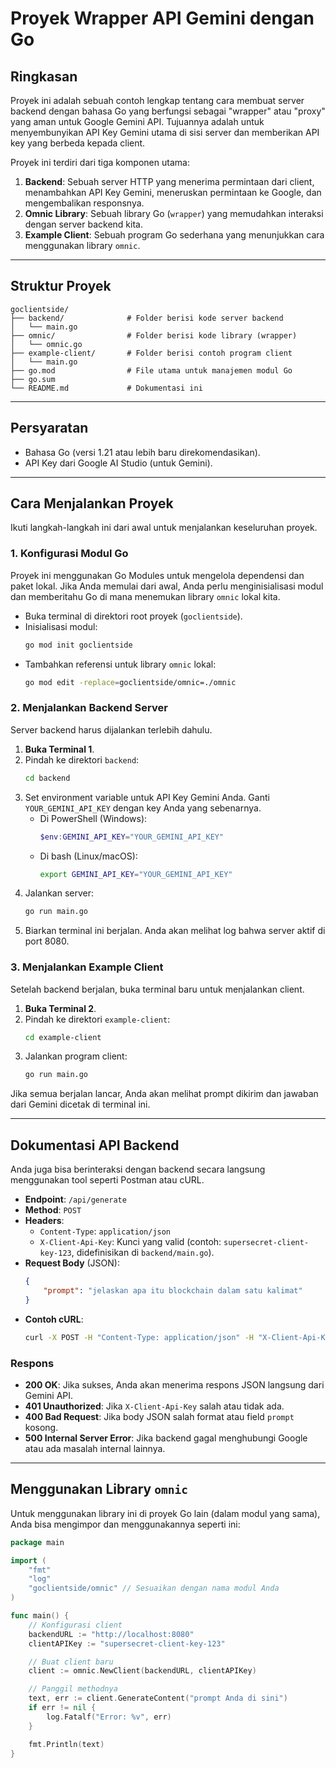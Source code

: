 # Proyek Wrapper API Gemini dengan Go

## Ringkasan

Proyek ini adalah sebuah contoh lengkap tentang cara membuat server backend dengan bahasa Go yang berfungsi sebagai "wrapper" atau "proxy" yang aman untuk Google Gemini API. Tujuannya adalah untuk menyembunyikan API Key Gemini utama di sisi server dan memberikan API key yang berbeda kepada client.

Proyek ini terdiri dari tiga komponen utama:

1.  **Backend**: Sebuah server HTTP yang menerima permintaan dari client, menambahkan API Key Gemini, meneruskan permintaan ke Google, dan mengembalikan responsnya.
2.  **Omnic Library**: Sebuah library Go (`wrapper`) yang memudahkan interaksi dengan server backend kita.
3.  **Example Client**: Sebuah program Go sederhana yang menunjukkan cara menggunakan library `omnic`.

---

## Struktur Proyek

```
goclientside/
├── backend/              # Folder berisi kode server backend
│   └── main.go
├── omnic/                # Folder berisi kode library (wrapper)
│   └── omnic.go
├── example-client/       # Folder berisi contoh program client
│   └── main.go
├── go.mod                # File utama untuk manajemen modul Go
├── go.sum
└── README.md             # Dokumentasi ini
```

---

## Persyaratan

-   Bahasa Go (versi 1.21 atau lebih baru direkomendasikan).
-   API Key dari Google AI Studio (untuk Gemini).

---

## Cara Menjalankan Proyek

Ikuti langkah-langkah ini dari awal untuk menjalankan keseluruhan proyek.

### 1. Konfigurasi Modul Go

Proyek ini menggunakan Go Modules untuk mengelola dependensi dan paket lokal. Jika Anda memulai dari awal, Anda perlu menginisialisasi modul dan memberitahu Go di mana menemukan library `omnic` lokal kita.

*   Buka terminal di direktori root proyek (`goclientside`).
*   Inisialisasi modul:
    ```sh
    go mod init goclientside
    ```
*   Tambahkan referensi untuk library `omnic` lokal:
    ```sh
    go mod edit -replace=goclientside/omnic=./omnic
    ```

### 2. Menjalankan Backend Server

Server backend harus dijalankan terlebih dahulu.

1.  **Buka Terminal 1**.
2.  Pindah ke direktori `backend`:
    ```sh
    cd backend
    ```
3.  Set environment variable untuk API Key Gemini Anda. Ganti `YOUR_GEMINI_API_KEY` dengan key Anda yang sebenarnya.
    *   Di PowerShell (Windows):
        ```powershell
        $env:GEMINI_API_KEY="YOUR_GEMINI_API_KEY"
        ```
    *   Di bash (Linux/macOS):
        ```sh
        export GEMINI_API_KEY="YOUR_GEMINI_API_KEY"
        ```
4.  Jalankan server:
    ```sh
    go run main.go
    ```
5.  Biarkan terminal ini berjalan. Anda akan melihat log bahwa server aktif di port 8080.

### 3. Menjalankan Example Client

Setelah backend berjalan, buka terminal baru untuk menjalankan client.

1.  **Buka Terminal 2**.
2.  Pindah ke direktori `example-client`:
    ```sh
    cd example-client
    ```
3.  Jalankan program client:
    ```sh
    go run main.go
    ```

Jika semua berjalan lancar, Anda akan melihat prompt dikirim dan jawaban dari Gemini dicetak di terminal ini.

---

## Dokumentasi API Backend

Anda juga bisa berinteraksi dengan backend secara langsung menggunakan tool seperti Postman atau cURL.

-   **Endpoint**: `/api/generate`
-   **Method**: `POST`
-   **Headers**:
    -   `Content-Type`: `application/json`
    -   `X-Client-Api-Key`: Kunci yang valid (contoh: `supersecret-client-key-123`, didefinisikan di `backend/main.go`).
-   **Request Body** (JSON):
    ```json
    {
        "prompt": "jelaskan apa itu blockchain dalam satu kalimat"
    }
    ```
-   **Contoh cURL**:
    ```sh
    curl -X POST -H "Content-Type: application/json" -H "X-Client-Api-Key: supersecret-client-key-123" -d "{\"prompt\": \"jelaskan apa itu blockchain\"}" http://localhost:8080/api/generate
    ```

### Respons

-   **200 OK**: Jika sukses, Anda akan menerima respons JSON langsung dari Gemini API.
-   **401 Unauthorized**: Jika `X-Client-Api-Key` salah atau tidak ada.
-   **400 Bad Request**: Jika body JSON salah format atau field `prompt` kosong.
-   **500 Internal Server Error**: Jika backend gagal menghubungi Google atau ada masalah internal lainnya.

---

## Menggunakan Library `omnic`

Untuk menggunakan library ini di proyek Go lain (dalam modul yang sama), Anda bisa mengimpor dan menggunakannya seperti ini:

```go
package main

import (
    "fmt"
    "log"
    "goclientside/omnic" // Sesuaikan dengan nama modul Anda
)

func main() {
    // Konfigurasi client
    backendURL := "http://localhost:8080"
    clientAPIKey := "supersecret-client-key-123"

    // Buat client baru
    client := omnic.NewClient(backendURL, clientAPIKey)

    // Panggil methodnya
    text, err := client.GenerateContent("prompt Anda di sini")
    if err != nil {
        log.Fatalf("Error: %v", err)
    }

    fmt.Println(text)
}
```
